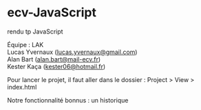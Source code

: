 # ecv-JavaScript
rendu tp JavaScript


Équipe : LAK<br>
Lucas Yvernaux (lucas.yvernaux@gmail.com)<br>
Alan Bart (alan.bart@mail-ecv.fr)<br>
Kester Kaça (kester06@hotmail.fr)<br>

Pour lancer le projet, il faut aller dans le dossier : Project > View > index.html

Notre fonctionnalité bonnus : un historique
